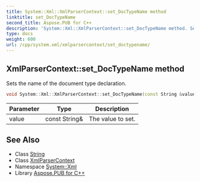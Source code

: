 ```yaml
---
title: System::Xml::XmlParserContext::set_DocTypeName method
linktitle: set_DocTypeName
second_title: Aspose.PUB for C++
description: 'System::Xml::XmlParserContext::set_DocTypeName method. Sets the name of the document type declaration in C++.'
type: docs
weight: 600
url: /cpp/system.xml/xmlparsercontext/set_doctypename/
---
```

## XmlParserContext::set_DocTypeName method


Sets the name of the document type declaration.

```cpp
void System::Xml::XmlParserContext::set_DocTypeName(const String &value)
```


| Parameter | Type | Description |
| --- | --- | --- |
| value | const String\& | The value to set. |

## See Also

* Class [String](../../../system/string/)
* Class [XmlParserContext](../)
* Namespace [System::Xml](../../)
* Library [Aspose.PUB for C++](../../../)
